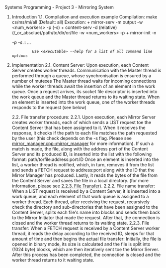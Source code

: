 Systems Programming - Project 3 - Mirroring System

1. Introduction
    1.1. Compilation and execution example
            Compilation:
                make cs/ms/mi/all (Default: all)
            Execution: 
                + mirror-serv -m output -w <num_workers> -p <port> (-s)
                + content-serv -d (relative)(/_or_absolue)/path/to/dir/or/file -w <num_workers> -p <port>
                + mirror-init -n <address> -p <port> -s <ContentServerAddress1>:<ContentServerPort1>:<Directory or filename1><Delay1> ...

                Use <executable> --help for a list of all command line options

2. Implementation
    2.1. Content Server:
        Upon execution, each Content Server creates <N> worker threads. Communication with the Master thread is performed through a queue, whose synchronisation is ensured by a number of mutexes
        The Master thread waits for incoming connections while the worker threads await the insertion of an element in the work queue.
        Once a request arrives, its socket file descriptor is inserted into the work queue and the Master thread returns to its waiting state.
        When an element is inserted into the work queue, one of the worker threads responds to the request (see below)

    2.2. File transfer procedure:
        2.2.1.
            Upon execution, each Mirror Server creates <N> worker threads, each of which sends a LIST request toe the Content Server that has been assigned to it. When it receives the response, it checks if the path to each file matches the 
        path requested by the user (this check depends on the -s flag. Please see [mirror_manager.cpp::mirror_manager](mirror-server/source/mirror_manager.cpp) for more information).
        If such a match is made, the file, along with the address port of the Content Server and its produced ID, is inserted into the list with the following format:
            path/to/file:address:port:ID
        Once an element is inserted into the list, a worker thread is notified, which, in turn, removes it from the list and sends a FETCH request to address:port along with the ID that the Mirror Manager has produced.
        Lastly, it reads the bytes of the file from the Content Server and saves the file in a local directory. (for more information, please see [2.2.3. File Transfer](#file_transfer)).
        2.2.2. File name transfer:
            When a LIST request is received by a Content Server, it is inserted into a work queue, and each element of that work queue is assigned to a worker thread.
            Each thread, after receiving the request, recursively check the directory and sub-directories that have been assigned to the Content Server, splits each file's name into blocks and sends them back to the Mirror Initiator that 
            made the request. After that, the connection is closed and the worker thread returns to its waiting state.
        2.2.3. File transfer:
            When a FETCH request is received by a Content Server worker thread, it reads the delay according to the received ID, sleeps for that amount of time and then begins the actual file transfer:
            Initially, the file is opened in binary mode, its size is calculated and the file is split into (1024 byte) blocks, which are then iteratively sent toe the Mirror Server. After this process has been completed,
            the connection is closed and the worker thread returns to it waiting state.
            
